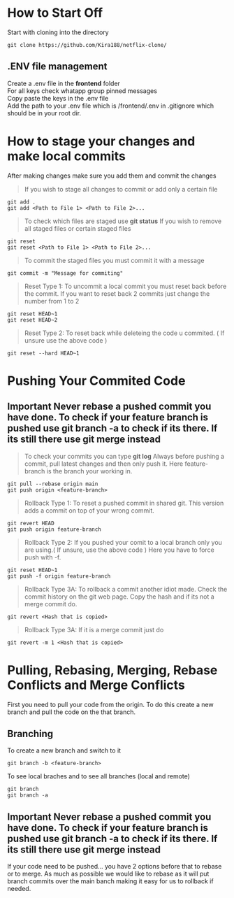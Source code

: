 # How to Start Off
Start with cloning into the directory
```console 
git clone https://github.com/Kira188/netflix-clone/
```
## .ENV file management
Create a .env file in the **frontend** folder  
For all keys check whatapp group pinned messages  
Copy paste the keys in the .env file  
Add the path to your .env file which is /frontend/.env in .gitignore which should be in your root dir.  

# How to stage your changes and make local commits
After making changes make sure you add them and commit the changes
> If you wish to stage all changes to commit or add only a certain file
```console 
git add .
git add <Path to File 1> <Path to File 2>...
```
>To check which files are staged use **git status**
> If you wish to remove all staged files or certain staged files
```console 
git reset
git reset <Path to File 1> <Path to File 2>...
```
> To commit the staged files you must commit it with a message
```console
git commit -m "Message for commiting"
```

>Reset Type 1: To uncommit a local commit you must reset back before the commit. If you want to reset back 2 commits just change the number from 1 to 2
```console
git reset HEAD~1
git reset HEAD~2
```
>Reset Type 2: To reset back while deleteing the code u commited. ( If unsure use the above code )
```console
git reset --hard HEAD~1
```
# Pushing Your Commited Code
## **Important** Never rebase a pushed commit you have done. To check if your feature branch is pushed use git branch -a to check if its there. If its still there use git merge instead
> To check your commits you can type **git log**
Always before pushing a commit, pull latest changes and then only push it. Here feature-branch is the branch your working in.
```console
git pull --rebase origin main
git push origin <feature-branch>
```

> Rollback Type 1: To reset a pushed commit in shared git. This version adds a commit on top of your wrong commit.
```console
git revert HEAD
git push origin feature-branch
```
> Rollback Type 2: If you pushed your comit to a local branch only you are using.( If unsure, use the above code ) Here you have to force push with -f.
```console
git reset HEAD~1
git push -f origin feature-branch
```
> Rollback Type 3A: To rollback a commit another idiot made. Check the commit history on the git web page. Copy the hash and if its not a merge commit do.
```console
git revert <Hash that is copied>
```
> Rollback Type 3A: If it is a merge commit just do 
```console
git revert -m 1 <Hash that is copied>
```
# Pulling, Rebasing, Merging, Rebase Conflicts and Merge Conflicts
First you need to pull your code from the origin. To do this create a new branch and pull the code on the that branch.
## Branching
To create a new branch and switch to it
```console
git branch -b <feature-branch>
```
To see local braches and to see all branches (local and remote)
```console
git branch
git branch -a
```

## **Important** Never rebase a pushed commit you have done. To check if your feature branch is pushed use git branch -a to check if its there. If its still there use git merge instead
If your code need to be pushed... you have 2 options before that to rebase or to merge. As much as possible we would like to rebase as it will put branch commits over the main banch making it easy for us to rollback if needed. 




